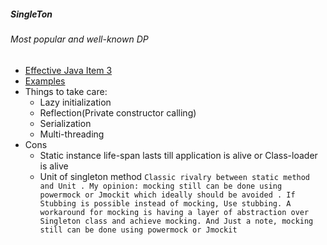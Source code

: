 ##### SingleTon
###### Most popular and well-known DP
- [Effective Java Item 3](https://github.com/pintub/EffectiveJava-Summary/blob/master/EffectiveJavaSummary/CreateAndDestroyObjects.todo)
- [Examples](https://github.com/pintub/EffectiveJava-Summary/tree/master/src/main/java/com/sf/effectivejava/item3)
-  Things to take care:
    - Lazy initialization
    - Reflection(Private constructor calling)
    - Serialization
    - Multi-threading
- Cons
    - Static instance life-span lasts till application is alive or Class-loader is alive
    - Unit of singleton method `Classic rivalry between static method and Unit . My opinion: mocking still can be done using powermock or Jmockit which ideally should be avoided . If Stubbing is possible instead of mocking, Use stubbing. A workaround for mocking is having a layer of abstraction over Singleton class and achieve mocking. And Just a note, mocking still can be done using powermock or Jmockit` 

